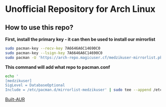 # Unofficial Repository for Arch Linux

## How to use this repo?

**First, install the primary key - it can then be used to install our mirrorlist**

```bash
sudo pacman-key --recv-key 7A6646A6C14690C0
sudo pacman-key --lsign-key 7A6646A6C14690C0
sudo pacman -U 'https://arch-repo.magicuser.cf/medzikuser-mirrorlist.pkg.tar.xz'
```

**This command will add what repo to pacman.conf**

```bash
echo '
[medzikuser]
SigLevel = DatabaseOptional
Include = /etc/pacman.d/mirrorlist-medzikuser' | sudo tee --append /etc/pacman.conf
```

[Built-AUR](https://github.com/built-aur/packages)
